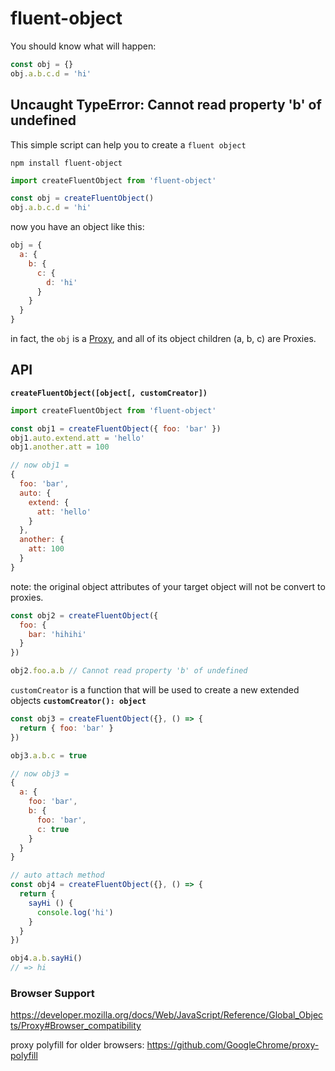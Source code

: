 # fluent-object

You should know what will happen:

```js
const obj = {}
obj.a.b.c.d = 'hi'
```

## Uncaught TypeError: Cannot read property 'b' of undefined

This simple script can help you to create a `fluent object`

`npm install fluent-object`

```js
import createFluentObject from 'fluent-object'

const obj = createFluentObject()
obj.a.b.c.d = 'hi'
```

now you have an object like this:

```js
obj = {
  a: {
    b: {
      c: {
        d: 'hi'
      }
    }
  }
}
```

in fact, the `obj` is a [Proxy](https://developer.mozilla.org/docs/Web/JavaScript/Reference/Global_Objects/Proxy), and all of its object children (a, b, c) are Proxies.

## API

**`createFluentObject([object[, customCreator])`**

```js
import createFluentObject from 'fluent-object'

const obj1 = createFluentObject({ foo: 'bar' })
obj1.auto.extend.att = 'hello'
obj1.another.att = 100

// now obj1 = 
{
  foo: 'bar',
  auto: {
    extend: {
      att: 'hello'
    }
  },
  another: {
    att: 100
  }
}
```

note: the original object attributes of your target object will not be convert to proxies.

```js
const obj2 = createFluentObject({
  foo: {
    bar: 'hihihi'
  }
})

obj2.foo.a.b // Cannot read property 'b' of undefined

```

`customCreator` is a function that will be used to create a new extended objects
**`customCreator(): object`**

```js
const obj3 = createFluentObject({}, () => {
  return { foo: 'bar' }
})

obj3.a.b.c = true

// now obj3 =
{
  a: {
    foo: 'bar',
    b: {
      foo: 'bar',
      c: true
    }
  }
}

// auto attach method
const obj4 = createFluentObject({}, () => {
  return {
    sayHi () {
      console.log('hi')
    }
  }
})

obj4.a.b.sayHi()
// => hi

```

### Browser Support

https://developer.mozilla.org/docs/Web/JavaScript/Reference/Global_Objects/Proxy#Browser_compatibility

proxy polyfill for older browsers: https://github.com/GoogleChrome/proxy-polyfill
